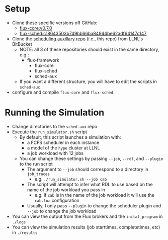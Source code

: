 Setup
====================

* Clone these specific versions off GitHub:
  * [flux-core:v0.7.0](https://github.com/flux-framework/flux-core/releases/tag/v0.7.0)
  * [flux-sched:c18643503b749bb66ba84944be62adf64147c147](https://github.com/flux-framework/flux-sched/commit/c18643503b749bb66ba84944be62adf64147c147)
* Clone the [scheduling auxillary repo](https://lc.llnl.gov/bitbucket/projects/FLUX/repos/sim-aux) (i.e., this repo) from LLNL's BitBucket
  * NOTE: all 3 of these repositories should exist in the same directory, e.g.:
    * flux-framework
      * flux-core
      * flux-sched
      * sched-aux
  * If you want a different structure, you will have to edit the scripts in `sched-aux`
* configure and compile `flux-core` and `flux-sched`

Running the Simulation
====================

* Change directories to the `sched-aux` repo
* Execute the `run_simulator.sh` script
  * By default, this script launches a simulation with:
    * a FCFS scheduler in each instance
    * a model of the `hype` cluster at LLNL
    * a job workload with 12 jobs
  * You can change these settings by passing `--job`, `--rdl`, and `--plugin` to the run script
    * The argument to `--job` should correspond to a directory in `job_traces`
      * e.g. `./run_simulator.sh --job cab`
    * The script will attempt to infer what RDL to use based on the name of the job workload you pass in
      * e.g. if `cab` is in the name of the job workload it will use the `cab.lua` configuration
    * Usually, I only pass `--plugin` to change the scheduler plugin and `--job` to change the job workload
* You can view the output from the Flux brokers and the `inital_program` in `./logs`
* You can view the simulation results (job starttimes, completetimes, etc) in `./results`
